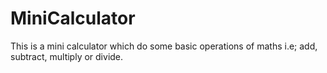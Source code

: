 # MiniCalculator
This is a mini calculator which do some basic operations of maths i.e; add, subtract, multiply or divide.
